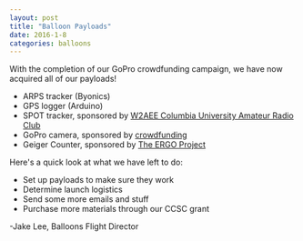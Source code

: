 ```yaml
---
layout: post
title: "Balloon Payloads"
date: 2016-1-8
categories: balloons
---
```

With the completion of our GoPro crowdfunding campaign, we have now acquired 
all of our payloads!

- ARPS tracker (Byonics)
- GPS logger (Arduino)
- SPOT tracker, sponsored by [W2AEE Columbia University Amateur Radio 
Club](http://www.w2aee.columbia.edu)
- GoPro camera, sponsored by [crowdfunding](https://www.gofundme.com/csigopro)
- Geiger Counter, sponsored by [The ERGO 
Project](http://www.ergotelescope.org/about-ergo/ergo-pixels/)

Here's a quick look at what we have left to do:

- Set up payloads to make sure they work
- Determine launch logistics
- Send some more emails and stuff
- Purchase more materials through our CCSC grant

-Jake Lee, Balloons Flight Director